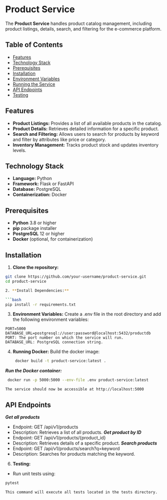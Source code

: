 # Product Service

The **Product Service** handles product catalog management, including product listings, details, search, and filtering for the e-commerce platform.

## Table of Contents

- [Features](#features)
- [Technology Stack](#technology-stack)
- [Prerequisites](#prerequisites)
- [Installation](#installation)
- [Environment Variables](#environment-variables)
- [Running the Service](#running-the-service)
- [API Endpoints](#api-endpoints)
- [Testing](#testing)

## Features

- **Product Listings:** Provides a list of all available products in the catalog.
- **Product Details:** Retrieves detailed information for a specific product.
- **Search and Filtering:** Allows users to search for products by keyword and filter by attributes like price or category.
- **Inventory Management:** Tracks product stock and updates inventory levels.

## Technology Stack

- **Language:** Python
- **Framework:** Flask or FastAPI
- **Database:** PostgreSQL
- **Containerization:** Docker

## Prerequisites

- **Python** 3.8 or higher
- **pip** package installer
- **PostgreSQL** 12 or higher
- **Docker** (optional, for containerization)

## Installation

1. **Clone the repository:**

  ```bash
git clone https://github.com/your-username/product-service.git
cd product-service

2. **Install Dependencies:**

  ```bash
pip install -r requirements.txt
```

3. **Environment Variables:**
Create a .env file in the root directory and add the following environment variables:

 ```dotenv
PORT=5000
DATABASE_URL=postgresql://user:password@localhost:5432/productdb
PORT: The port number on which the service will run.
DATABASE_URL: PostgreSQL connection string.
```

4. **Running Docker:**
  Build the docker image:
  
   ```bash
    docker build -t product-service:latest .
   ```
  ***Run the Docker container:***
    
   ```bash
    docker run -p 5000:5000 --env-file .env product-service:latest
   ```
    The service should now be accessible at http://localhost:5000
    

 ## API Endpoints
 
  ***Get all products***
  * Endpoint: GET /api/v1/products
  * Description: Retrieves a list of all products.
  ***Get product by ID***
  * Endpoint: GET /api/v1/products/{product_id}
  * Description: Retrieves details of a specific product.
  ***Search products***
  * Endpoint: GET /api/v1/products/search?q=keyword
  * Description: Searches for products matching the keyword.

6. **Testing:**
  * Run unit tests using:
  ```bash
  pytest
  ```
    This command will execute all tests located in the tests directory.

